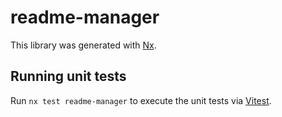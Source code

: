 # readme-manager

This library was generated with [Nx](https://nx.dev).

## Running unit tests

Run `nx test readme-manager` to execute the unit tests via [Vitest](https://vitest.dev/).
